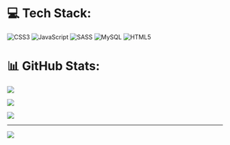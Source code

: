 
# 💻 Tech Stack:
![CSS3](https://img.shields.io/badge/css3-%231572B6.svg?style=for-the-badge&logo=css3&logoColor=white) ![JavaScript](https://img.shields.io/badge/javascript-%23323330.svg?style=for-the-badge&logo=javascript&logoColor=%23F7DF1E) ![SASS](https://img.shields.io/badge/SASS-hotpink.svg?style=for-the-badge&logo=SASS&logoColor=white) ![MySQL](https://img.shields.io/badge/mysql-4479A1.svg?style=for-the-badge&logo=mysql&logoColor=white) ![HTML5](https://img.shields.io/badge/html5-%23E34F26.svg?style=for-the-badge&logo=html5&logoColor=white)
# 📊 GitHub Stats:
![](https://github-readme-stats.vercel.app/api?username=lucekkk&theme=dark&hide_border=false&include_all_commits=true&count_private=true)<br/>

![](https://github-readme-streak-stats.herokuapp.com/?user=lucekkk&theme=dark&hide_border=false)<br/>

![](https://github-readme-stats.vercel.app/api/top-langs/?username=lucekkk&theme=dark&hide_border=false&include_all_commits=true&count_private=true&layout=compact)

---
[![](https://visitcount.itsvg.in/api?id=lucekkk&icon=0&color=0)](https://visitcount.itsvg.in)

<!-- Proudly created with GPRM ( https://gprm.itsvg.in ) -->
